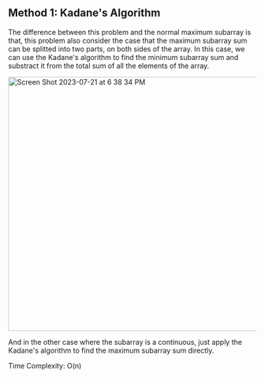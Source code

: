 ## Method 1: Kadane's Algorithm

The difference between this problem and the normal maximum subarray is that, this problem also consider the case that the maximum subarray
sum can be splitted into two parts, on both sides of the array. In this case, we can use the Kadane's algorithm to find the minimum
subarray sum and substract it from the total sum of all the elements of the array. 

<img width="514" alt="Screen Shot 2023-07-21 at 6 38 34 PM" src="https://github.com/MaiJi97/Leetcode/assets/106039830/ea797239-4dea-4c8a-a5af-177973469c6f">

And in the other case where the subarray is a continuous, just apply the Kadane's algorithm to find the maximum subarray sum directly.

Time Complexity: O(n)
